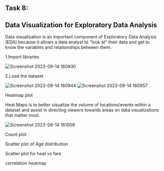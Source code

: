 ## Task 8:

## Data Visualization for Exploratory Data Analysis

Data visualization is an important component of Exploratory Data Analysis (EDA) because it allows a data analyst to “look at” their data and get to know the variables and relationships between them.

1.Import libraries

![Screenshot 2023-09-14 160930](https://github.com/vidhathri30/L1Report/assets/101579638/3c7d8166-3801-4753-a7f3-0f19845b019c)

2.Load the dataset

![Screenshot 2023-09-14 160944](https://github.com/vidhathri30/L1Report/assets/101579638/45d8ab66-334c-4dd2-90b7-ddc26ab95f2b)
![Screenshot 2023-09-14 160957](https://github.com/vidhathri30/L1Report/assets/101579638/8f889950-d230-4a2f-af14-4f25e3fd6a73)


Heatmap plot

Heat Maps is to better visualize the volume of locations/events within a dataset and assist in directing viewers towards areas on data visualizations that matter most.

![Screenshot 2023-09-14 161008](https://github.com/vidhathri30/L1Report/assets/101579638/d3018890-4697-409c-a570-796d3330b051)

Count plot


Scatter plot of Age distribution


Scatter plot for heat vs fare


correlation heatmap
